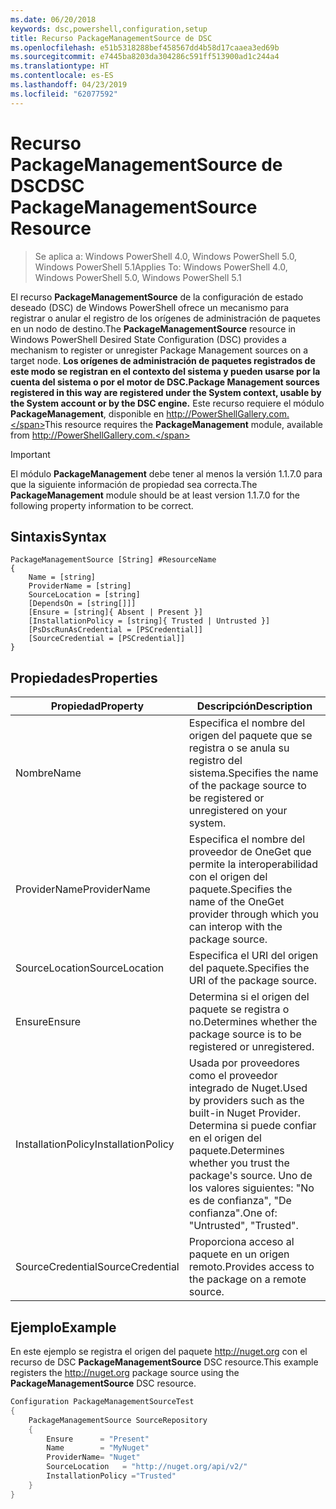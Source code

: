 ```yaml
---
ms.date: 06/20/2018
keywords: dsc,powershell,configuration,setup
title: Recurso PackageManagementSource de DSC
ms.openlocfilehash: e51b5318288bef458567dd4b58d17caaea3ed69b
ms.sourcegitcommit: e7445ba8203da304286c591ff513900ad1c244a4
ms.translationtype: HT
ms.contentlocale: es-ES
ms.lasthandoff: 04/23/2019
ms.locfileid: "62077592"
---
```

# <a name="dsc-packagemanagementsource-resource"></a><span data-ttu-id="01056-103">Recurso PackageManagementSource de DSC</span><span class="sxs-lookup"><span data-stu-id="01056-103">DSC PackageManagementSource Resource</span></span>

> <span data-ttu-id="01056-104">Se aplica a: Windows PowerShell 4.0, Windows PowerShell 5.0, Windows PowerShell 5.1</span><span class="sxs-lookup"><span data-stu-id="01056-104">Applies To: Windows PowerShell 4.0, Windows PowerShell 5.0, Windows PowerShell 5.1</span></span>

<span data-ttu-id="01056-105">El recurso **PackageManagementSource** de la configuración de estado deseado (DSC) de Windows PowerShell ofrece un mecanismo para registrar o anular el registro de los orígenes de administración de paquetes en un nodo de destino.</span><span class="sxs-lookup"><span data-stu-id="01056-105">The **PackageManagementSource** resource in Windows PowerShell Desired State Configuration (DSC) provides a mechanism to register or unregister Package Management sources on a target node.</span></span> <span data-ttu-id="01056-106">**Los orígenes de administración de paquetes registrados de este modo se registran en el contexto del sistema y pueden usarse por la cuenta del sistema o por el motor de DSC.**</span><span class="sxs-lookup"><span data-stu-id="01056-106">**Package Management sources registered in this way are registered under the System context, usable by the System account or by the DSC engine.**</span></span> <span data-ttu-id="01056-107">Este recurso requiere el módulo **PackageManagement**, disponible en http://PowerShellGallery.com.</span><span class="sxs-lookup"><span data-stu-id="01056-107">This resource requires the **PackageManagement** module, available from http://PowerShellGallery.com.</span></span>

> [!IMPORTANT]
> <span data-ttu-id="01056-108">El módulo **PackageManagement** debe tener al menos la versión 1.1.7.0 para que la siguiente información de propiedad sea correcta.</span><span class="sxs-lookup"><span data-stu-id="01056-108">The **PackageManagement** module should be at least version 1.1.7.0 for the following property information to be correct.</span></span>

## <a name="syntax"></a><span data-ttu-id="01056-109">Sintaxis</span><span class="sxs-lookup"><span data-stu-id="01056-109">Syntax</span></span>

```
PackageManagementSource [String] #ResourceName
{
    Name = [string]
    ProviderName = [string]
    SourceLocation = [string]
    [DependsOn = [string[]]]
    [Ensure = [string]{ Absent | Present }]
    [InstallationPolicy = [string]{ Trusted | Untrusted }]
    [PsDscRunAsCredential = [PSCredential]]
    [SourceCredential = [PSCredential]]
}
```

## <a name="properties"></a><span data-ttu-id="01056-110">Propiedades</span><span class="sxs-lookup"><span data-stu-id="01056-110">Properties</span></span>

|  <span data-ttu-id="01056-111">Propiedad</span><span class="sxs-lookup"><span data-stu-id="01056-111">Property</span></span>  |  <span data-ttu-id="01056-112">Descripción</span><span class="sxs-lookup"><span data-stu-id="01056-112">Description</span></span>   |
|---|---|
| <span data-ttu-id="01056-113">Nombre</span><span class="sxs-lookup"><span data-stu-id="01056-113">Name</span></span>| <span data-ttu-id="01056-114">Especifica el nombre del origen del paquete que se registra o se anula su registro del sistema.</span><span class="sxs-lookup"><span data-stu-id="01056-114">Specifies the name of the package source to be registered or unregistered on your system.</span></span>|
| <span data-ttu-id="01056-115">ProviderName</span><span class="sxs-lookup"><span data-stu-id="01056-115">ProviderName</span></span>| <span data-ttu-id="01056-116">Especifica el nombre del proveedor de OneGet que permite la interoperabilidad con el origen del paquete.</span><span class="sxs-lookup"><span data-stu-id="01056-116">Specifies the name of the OneGet provider through which you can interop with the package source.</span></span>|
| <span data-ttu-id="01056-117">SourceLocation</span><span class="sxs-lookup"><span data-stu-id="01056-117">SourceLocation</span></span>| <span data-ttu-id="01056-118">Especifica el URI del origen del paquete.</span><span class="sxs-lookup"><span data-stu-id="01056-118">Specifies the URI of the package source.</span></span>|
| <span data-ttu-id="01056-119">Ensure</span><span class="sxs-lookup"><span data-stu-id="01056-119">Ensure</span></span>| <span data-ttu-id="01056-120">Determina si el origen del paquete se registra o no.</span><span class="sxs-lookup"><span data-stu-id="01056-120">Determines whether the package source is to be registered or unregistered.</span></span>|
| <span data-ttu-id="01056-121">InstallationPolicy</span><span class="sxs-lookup"><span data-stu-id="01056-121">InstallationPolicy</span></span>| <span data-ttu-id="01056-122">Usada por proveedores como el proveedor integrado de Nuget.</span><span class="sxs-lookup"><span data-stu-id="01056-122">Used by providers such as the built-in Nuget Provider.</span></span> <span data-ttu-id="01056-123">Determina si puede confiar en el origen del paquete.</span><span class="sxs-lookup"><span data-stu-id="01056-123">Determines whether you trust the package's source.</span></span> <span data-ttu-id="01056-124">Uno de los valores siguientes: "No es de confianza", "De confianza".</span><span class="sxs-lookup"><span data-stu-id="01056-124">One of: "Untrusted", "Trusted".</span></span>|
| <span data-ttu-id="01056-125">SourceCredential</span><span class="sxs-lookup"><span data-stu-id="01056-125">SourceCredential</span></span>| <span data-ttu-id="01056-126">Proporciona acceso al paquete en un origen remoto.</span><span class="sxs-lookup"><span data-stu-id="01056-126">Provides access to the package on a remote source.</span></span>|

## <a name="example"></a><span data-ttu-id="01056-127">Ejemplo</span><span class="sxs-lookup"><span data-stu-id="01056-127">Example</span></span>

<span data-ttu-id="01056-128">En este ejemplo se registra el origen del paquete http://nuget.org con el recurso de DSC **PackageManagementSource** DSC resource.</span><span class="sxs-lookup"><span data-stu-id="01056-128">This example registers the http://nuget.org package source using the **PackageManagementSource** DSC resource.</span></span>

```powershell
Configuration PackageManagementSourceTest
{
    PackageManagementSource SourceRepository
    {
        Ensure      = "Present"
        Name        = "MyNuget"
        ProviderName= "Nuget"
        SourceLocation   = "http://nuget.org/api/v2/"
        InstallationPolicy ="Trusted"
    }
}
```